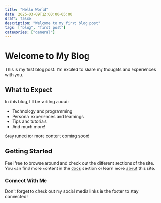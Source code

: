 ```yaml
---
title: "Hello World"
date: 2025-03-09T12:00:00-05:00
draft: false
description: "Welcome to my first blog post"
tags: ["blog", "first post"]
categories: ["general"]
---
```


# Welcome to My Blog

This is my first blog post. I'm excited to share my thoughts and experiences with you.

## What to Expect

In this blog, I'll be writing about:

- Technology and programming
- Personal experiences and learnings
- Tips and tutorials
- And much more!

Stay tuned for more content coming soon!

## Getting Started

Feel free to browse around and check out the different sections of the site. You can find more content in the [docs](/docs) section or learn more [about](/about) this site.

### Connect With Me

Don't forget to check out my social media links in the footer to stay connected!
